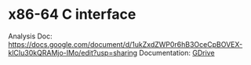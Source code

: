 # x86-64 C interface

Analysis Doc: https://docs.google.com/document/d/1ukZxdZWP0r6hB3OceCpBOVEX-klCIu30kQRAMjo-IMo/edit?usp=sharing
Documentation: [GDrive](https://drive.google.com/drive/folders/1XW6t5mv3G9XSdtwvRPa-j9NmXbve1ghc)
